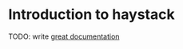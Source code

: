 # Introduction to haystack

TODO: write [great documentation](http://jacobian.org/writing/what-to-write/)
